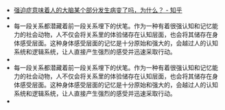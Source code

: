 - [强迫症意味着人的大脑某个部分发生病变了吗，为什么？ - 知乎](https://www.zhihu.com/question/390719455/answer/2313870404?utm_medium=social&utm_oi=920329741893013504&utm_psn=1546897466137686016&utm_source=ZHShareTargetIDMore)
-
- 每一段关系都潜藏着前一段关系埋下的伏笔。作为一种有着很强认知和记忆能力的社会动物，人不仅会将关系里的体验储存在认知层面，也会将其储存在身体感受层面。这种身体感受层面的记忆是十分原始和强大的，会越过人的认知系统和逻辑系统，让人直接产生强烈的感受并迅速采取行动。
-
- 每一段关系都潜藏着前一段关系埋下的伏笔。作为一种有着很强认知和记忆能力的社会动物，人不仅会将关系里的体验储存在认知层面，也会将其储存在身体感受层面。这种身体感受层面的记忆是十分原始和强大的，会越过人的认知系统和逻辑系统，让人直接产生强烈的感受并迅速采取行动。
-